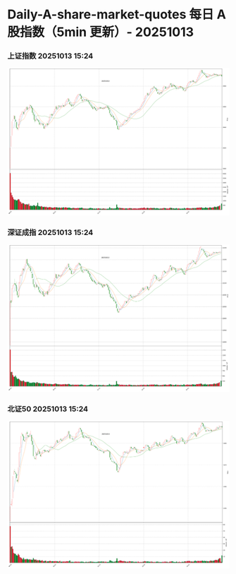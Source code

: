 
# Daily-A-share-market-quotes 每日 A 股指数（5min 更新）- 20251013

### 上证指数 20251013 15:24
![](./fig/2025/10/20251013-sh000001.png)

### 深证成指 20251013 15:24
![](./fig/2025/10/20251013-sz399001.png)

### 北证50 20251013 15:24
![](./fig/2025/10/20251013-bj899050.png)
